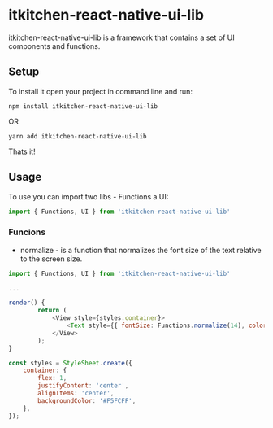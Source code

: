 # itkitchen-react-native-ui-lib

itkitchen-react-native-ui-lib is a framework that contains a set of UI components and functions. 

## Setup
To install it open your project in command line and run:
```
npm install itkitchen-react-native-ui-lib
```
OR
```
yarn add itkitchen-react-native-ui-lib
```
Thats it!

## Usage

To use you can import two libs - Functions a UI:

```javascript
import { Functions, UI } from 'itkitchen-react-native-ui-lib'
```

### Funcions
- normalize - is a function that normalizes the font size of the text relative to the screen size.

```javascript
import { Functions, UI } from 'itkitchen-react-native-ui-lib'

...

render() {
        return (
            <View style={styles.container}>
                <Text style={{ fontSize: Functions.normalize(14), color: "#000000", marginBottom: 15 }}>Text</Text>
            </View>
        );
}

const styles = StyleSheet.create({
    container: {
        flex: 1,
        justifyContent: 'center',
        alignItems: 'center',
        backgroundColor: '#F5FCFF',
    },
});
```